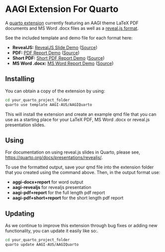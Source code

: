 # AAGI Extension For Quarto

A [quarto extension](https://quarto.org/docs/extensions/) currently featuring an AAGI theme LaTeX PDF documents and MS Word .docx files as well as a [reveal.js format](https://quarto.org/docs/presentations/revealjs/).

See the included template and demo file for each format here:
- **RevealJS:** [RevealJS Slide Demo](aagi-aus.github.io/AAGIQuarto/demos/template-revealjs.html) ([Source](docs/demos/template-revealjs.qmd))
- **PDF:** [PDF Report Demo](aagi-aus.github.io/AAGIQuarto/demos/template-pdf-report.pdf) ([Source](docs/demos/template-pdf-report.qmd))
- **Short PDF:** [Short PDF Report Demo](aagi-aus.github.io/AAGIQuarto/demos/template-short-report.pdf) ([Source](docs/demos/template-short-report.qmd))
- **MS Word .docx:** [MS Word Report Demo](aagi-aus.github.io/AAGIQuarto/demos/template-docx-report.docx) ([Source](docs/demos/tempate-docx-report.qmd))

## Installing

You can obtain a copy of the extension by using:

```bash
cd your_quarto_project_folder
quarto use template AAGI-AUS/AAGIQuarto
```

This will install the extension and create an example qmd file that
you can use as a starting place for your LaTeX PDF, MS Word .docx or reveal.js presentation slides.

## Using

For documentation on using reveal.js slides in Quarto, please see,
<https://quarto.org/docs/presentations/revealjs/>.

To use the formatted output, save your qmd file into the extension folder that you created using the command above. Then, in the output format use:
- **aggi-docx+report** for word output
- **aagi-revealjs** for revealjs presentation
- **aagi-pdf+report** for the full length pdf report
- **aagi-pdf+short+report** for the short length pdf report

## Updating

As we continue to improve this extension through bug fixes or adding new functionality, you can update it easily like so:.

```bash
cd your_quarto_project_folder
quarto update AAGI-AUS/AAGIQuarto
```
